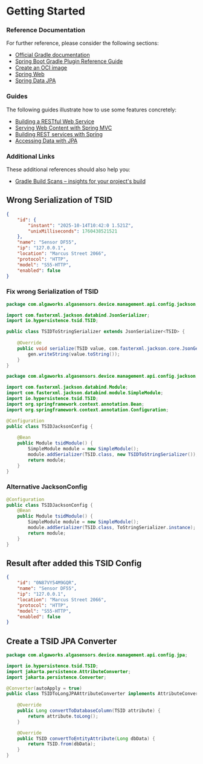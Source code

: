 # Getting Started

### Reference Documentation
For further reference, please consider the following sections:

* [Official Gradle documentation](https://docs.gradle.org)
* [Spring Boot Gradle Plugin Reference Guide](https://docs.spring.io/spring-boot/3.5.3/gradle-plugin)
* [Create an OCI image](https://docs.spring.io/spring-boot/3.5.3/gradle-plugin/packaging-oci-image.html)
* [Spring Web](https://docs.spring.io/spring-boot/3.5.3/reference/web/servlet.html)
* [Spring Data JPA](https://docs.spring.io/spring-boot/3.5.3/reference/data/sql.html#data.sql.jpa-and-spring-data)

### Guides
The following guides illustrate how to use some features concretely:

* [Building a RESTful Web Service](https://spring.io/guides/gs/rest-service/)
* [Serving Web Content with Spring MVC](https://spring.io/guides/gs/serving-web-content/)
* [Building REST services with Spring](https://spring.io/guides/tutorials/rest/)
* [Accessing Data with JPA](https://spring.io/guides/gs/accessing-data-jpa/)

### Additional Links
These additional references should also help you:

* [Gradle Build Scans – insights for your project's build](https://scans.gradle.com#gradle)

## Wrong Serialization of TSID
```json
{
	"id": {
		"instant": "2025-10-14T10:42:0 1.521Z",
		"unixMilliseconds": 1760438521521
	},
	"name": "Sensor DF55",
	"ip": "127.0.0.1",
	"location": "Marcus Street 2066",
	"protocol": "HTTP",
	"model": "S55-HTTP",
	"enabled": false
}
```
### Fix wrong Serialization of TSID
```java
package com.algaworks.algasensors.device.management.api.config.jackson;

import com.fasterxml.jackson.databind.JsonSerializer;
import io.hypersistence.tsid.TSID;

public class TSIDToStringSerializer extends JsonSerializer<TSID> {
    
    @Override
    public void serialize(TSID value, com.fasterxml.jackson.core.JsonGenerator gen, com.fasterxml.jackson.databind.SerializerProvider serializers) throws java.io.IOException {
        gen.writeString(value.toString());
    }
}
```

```java
package com.algaworks.algasensors.device.management.api.config.jackson;

import com.fasterxml.jackson.databind.Module;
import com.fasterxml.jackson.databind.module.SimpleModule;
import io.hypersistence.tsid.TSID;
import org.springframework.context.annotation.Bean;
import org.springframework.context.annotation.Configuration;

@Configuration
public class TSIDJacksonConfig {
    
    @Bean
    public Module tsidModule() {
        SimpleModule module = new SimpleModule();
        module.addSerializer(TSID.class, new TSIDToStringSerializer());
        return module;
    }    
}
```
### Alternative JacksonConfig
```java
@Configuration
public class TSIDJacksonConfig {
    @Bean
    public Module tsidModule() {
        SimpleModule module = new SimpleModule();
        module.addSerializer(TSID.class, ToStringSerializer.instance);
        return module;
    }
}
```

## Result after added this TSID Config
```json
{
	"id": "0N87VY54M9GQR",
	"name": "Sensor DF55",
	"ip": "127.0.0.1",
	"location": "Marcus Street 2066",
	"protocol": "HTTP",
	"model": "S55-HTTP",
	"enabled": false
}
```

## Create a TSID JPA Converter
```java
package com.algaworks.algasensors.device.management.api.config.jpa;

import io.hypersistence.tsid.TSID;
import jakarta.persistence.AttributeConverter;
import jakarta.persistence.Converter;

@Converter(autoApply = true)
public class TSIDToLongJPAAttributeConverter implements AttributeConverter<TSID, Long> {
    
    @Override
    public Long convertToDatabaseColumn(TSID attribute) {
        return attribute.toLong();
    }

    @Override
    public TSID convertToEntityAttribute(Long dbData) {
        return TSID.from(dbData);
    }
}

```